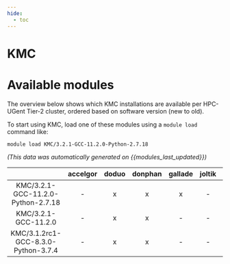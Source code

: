 ```yaml
---
hide:
  - toc
---
```


KMC
===

# Available modules


The overview below shows which KMC installations are available per HPC-UGent Tier-2 cluster, ordered based on software version (new to old).

To start using KMC, load one of these modules using a `module load` command like:

```shell
module load KMC/3.2.1-GCC-11.2.0-Python-2.7.18
```

*(This data was automatically generated on {{modules_last_updated}})*  

| |accelgor|doduo|donphan|gallade|joltik|shinx|skitty|
| :---: | :---: | :---: | :---: | :---: | :---: | :---: | :---: |
|KMC/3.2.1-GCC-11.2.0-Python-2.7.18|-|x|x|x|-|-|-|
|KMC/3.2.1-GCC-11.2.0|-|x|x|-|-|-|-|
|KMC/3.1.2rc1-GCC-8.3.0-Python-3.7.4|-|x|x|-|-|-|-|
